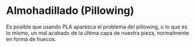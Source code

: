 # Almohadillado (Pillowing)

Es posible que usando PLA aparezca el problema del pillowing, o lo que es lo mismo, un mal acabado de la última capa de nuestra pieza, normalmente en forma de huecos.